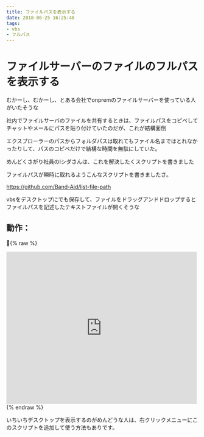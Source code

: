 ```yaml
---
title: ファイルパスを表示する
date: 2018-06-25 16:25:48
tags:
- vbs
- フルパス
---
```

# ファイルサーバーのファイルのフルパスを表示する

むかーし、むかーし、とある会社でonpremのファイルサーバーを使っている人がいたそうな

社内でファイルサーバのファイルを共有するときは、ファイルパスをコピペしてチャットやメールにパスを貼り付けていたのだが、これが結構面倒

エクスプローラーのパスからフォルダパスは取れてもファイル名まではとれなかったりして、パスのコピペだけで結構な時間を無駄にしていた。

めんどくさがり社員のIシダさんは、これを解決したくスクリプトを書きました

ファイルパスが瞬時に取れるようこんなスクリプトを書きましたさ。

https://github.com/Band-Aid/list-file-path

vbsをデスクトップにでも保存して、ファイルをドラッグアンドドロップするとファイルパスを記述したテキストファイルが開くそうな

## 動作：

{% raw %}
  <iframe src="https://dbox.app.box.com/embed/s/k201eaun8xdig6ikojzq896p90xiota4" width="500" height="400" frameborder="0" allowfullscreen webkitallowfullscreen msallowfullscreen></iframe> 
{% endraw %}


いちいちデスクトップを表示するのがめんどうな人は、右クリックメニューにこのスクリプトを追加して使う方法もありです。

